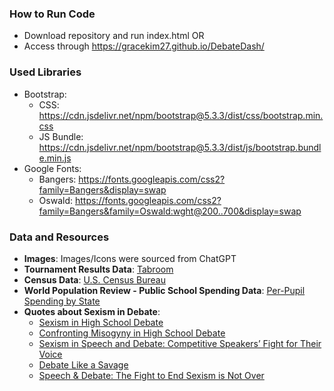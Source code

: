 ### How to Run Code
* Download repository and run index.html
OR
* Access through https://gracekim27.github.io/DebateDash/ 

### Used Libraries
* Bootstrap:
  * CSS: https://cdn.jsdelivr.net/npm/bootstrap@5.3.3/dist/css/bootstrap.min.css
  * JS Bundle: https://cdn.jsdelivr.net/npm/bootstrap@5.3.3/dist/js/bootstrap.bundle.min.js
* Google Fonts:
  * Bangers: https://fonts.googleapis.com/css2?family=Bangers&display=swap
  * Oswald: https://fonts.googleapis.com/css2?family=Bangers&family=Oswald:wght@200..700&display=swap


### Data and Resources
- **Images**: Images/Icons were sourced from ChatGPT
- **Tournament Results Data**: [Tabroom](https://www.tabroom.com/index/index.mhtml)
- **Census Data**: [U.S. Census Bureau](https://data.census.gov/)
- **World Population Review - Public School Spending Data**: [Per-Pupil Spending by State](https://worldpopulationreview.com/state-rankings/per-pupil-spending-by-state)
- **Quotes about Sexism in Debate**:
  - [Sexism in High School Debate](https://www.kalw.org/show/crosscurrents/2020-02-10/sexism-in-high-school-debate)
  - [Confronting Misogyny in High School Debate](https://theblackandwhite.net/79033/opinion/confronting-misogyny-in-high-school-debate/)
  - [Sexism in Speech and Debate: Competitive Speakers’ Fight for Their Voice](https://pwestpathfinder.com/2019/09/11/sexism-in-speech-and-debate-competitive-speakers-fight-for-their-voice/)
  - [Debate Like a Savage](https://cmagazine.org/2021/11/02/debate-like-a-savage/)
  - [Speech & Debate: The Fight to End Sexism is Not Over](https://lahstalon.org/speech-debate-the-fight-to-end-sexism-is-not-over/)
